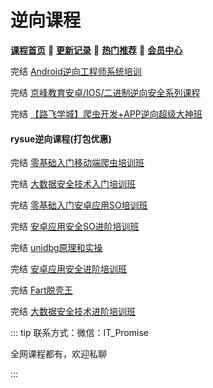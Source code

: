 # 逆向课程

[**课程首页**](../../README.md) 💖 [**更新记录**](./gxjl-2023.md) 💖 [**热门推荐**](./rmtj.md) 💖 [**会员中心**](./vip.md)

完结 [Android逆向工程师系统培训](https://ke.yijincc.com/coursep-66.htm)

完结 [京峰教育安卓/IOS/二进制逆向安全系列课程](https://m.ke.qq.com/course/package/53487)

完结 [【路飞学城】爬虫开发+APP逆向超级大神班](https://www.luffycity.com/light-course)

#### rysue逆向课程(打包优惠)

完结 [零基础入门移动端爬虫培训班](https://m.weishi100.com/mweb/series/?id=1196327)

完结 [大数据安全技术入门培训班](https://m.weishi100.com/mweb/series/?id=1274989)

完结 [零基础入门安卓应用SO培训班](https://m.weishi100.com/mweb/series/?id=1229418)

完结 [安卓应用安全SO进阶培训班](https://m.weishi100.com/mweb/series/?id=1311381)

完结 [unidbg原理和实操](https://m.weishi100.com/mweb/series/?id=1304337)

完结 [安卓应用安全进阶培训班](https://m.weishi100.com/mweb/series/?id=1214782)

完结 [Fart脱壳王](https://m.weishi100.com/mweb/series/?id=1266830)

完结 [大数据安全技术进阶培训班](https://appli0n8byd8759.h5.xiaoeknow.com/v1/goods/goods_detail/p_6242ef02e4b0812e1785341c?type=3)



::: tip
联系方式：微信：IT_Promise

全网课程都有，欢迎私聊

 

:::
